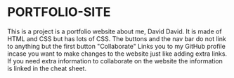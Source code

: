 # PORTFOLIO-SITE


This is a project is a portfolio website about me, David David. It is made of HTML and CSS but has lots of CSS. The buttons and the nav bar do not link to anything but the first button "Collaborate" Links you to my GitHub profile incase you want to make changes to the website just like adding extra links. If you need extra information to collaborate on the website the information is linked in the cheat sheet.